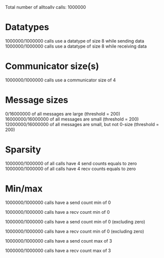 Total number of alltoallv calls: 1000000

# Datatypes

1000000/1000000 calls use a datatype of size 8 while sending data
1000000/1000000 calls use a datatype of size 8 while receiving data

# Communicator size(s)

1000000/1000000 calls use a communicator size of 4

# Message sizes

0/16000000 of all messages are large (threshold = 200)
16000000/16000000 of all messages are small (threshold = 200)
12000000/16000000 of all messages are small, but not 0-size (threshold = 200)

# Sparsity

1000000/1000000 of all calls have 4 send counts equals to zero
1000000/1000000 of all calls have 4 recv counts equals to zero

# Min/max
1000000/1000000 calls have a send count min of 0

1000000/1000000 calls have a recv count min of 0

1000000/1000000 calls have a send count min of 0 (excluding zero)

1000000/1000000 calls have a recv count min of 0 (excluding zero)

1000000/1000000 calls have a send count max of 3

1000000/1000000 calls have a recv count max of 3

